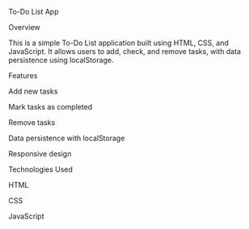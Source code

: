 To-Do List App

Overview

This is a simple To-Do List application built using HTML, CSS, and JavaScript. It allows users to add, check, and remove tasks, with data persistence using localStorage.

Features

Add new tasks

Mark tasks as completed

Remove tasks

Data persistence with localStorage

Responsive design

Technologies Used

HTML

CSS

JavaScript

